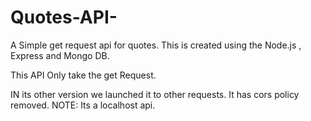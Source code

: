 # Quotes-API-
A Simple get request api for quotes. This is created using the Node.js , Express and Mongo DB.

This API Only take the get Request.

IN its other version we launched it to other requests.
It has cors policy removed.
NOTE: Its a localhost api.
